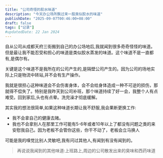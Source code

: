 ```yaml
---
title: "公司奇怪的胶水味道"
description: "今天办公场所飘过来一股类似胶水的味道"
publishDate: "2025-09-07T00:46:00+08:00"
draft: false
tags: ["记录"]
#updatedDate: 22 Jan 2024
---
```


自从公司从成都天府三街搬到自己的办公场地后,我就闻到很多奇奇怪怪的味道。但是最让我不能忍受和担心的味道是类似胶水蒸发的味道。这个味道不是一直都有,是偶尔有。

关键是这个味道不是我所在的公司产生的,是隔壁公司产生的。因为公司的场地实际上只是物流中转站,并不会有生产操作。

我就是很担心这种味道会不会伤害身体，会不会给身体造成一种不可逆的损伤，那就得不偿失了。特别是我昨天到公司补班，那个味道持续了好一会，我整个人有点难受。回到家后,头也有点晕。洗完澡才彻底缓解。

其实我的想法很简单,如果这种味道长期让我不舒服,我会果断更换工作:
- 我不会拿自己的健康去赌。
- 我也不会拿别人在那里工作可能有5-6年或者10年以上了都没有问题之类的来安慰我自己。因为老板不会管你这些，你干不动了，老板会立马换人

可能是我的嗅觉比别人灵敏吧,我有问过其他人,有闻到有没有闻到的。


> 再说说我闻到的其他味道:上班路上,周边的公司散发出来的臭味和西药味道






